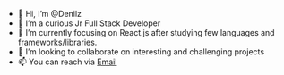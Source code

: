 - 👋 Hi, I’m @Denilz
- 👀 I’m a curious Jr Full Stack Developer
- 🌱 I’m currently focusing on React.js after studying few languages and frameworks/libraries.
- 💞️ I’m looking to collaborate on interesting and challenging projects
- 📫 You can reach via <a href = "mailto: ekvdnl@gmail.com">Email</a>

